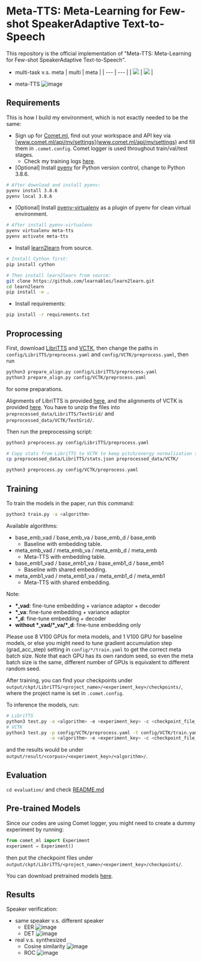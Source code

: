 # Meta-TTS: Meta-Learning for Few-shot SpeakerAdaptive Text-to-Speech

This repository is the official implementation of "Meta-TTS: Meta-Learning for Few-shot SpeakerAdaptive Text-to-Speech".
<!--This repository is the official implementation of [Meta-TTS: Meta-Learning for Few-shot SpeakerAdaptive Text-to-Speech](https://arxiv.org/abs/2030.12345). -->

<!--📋  Optional: include a graphic explaining your approach/main result, bibtex entry, link to demos, blog posts and tutorials-->
- multi-task v.s. meta
| multi | meta |
| --- | --- |
| ![](evaluation/images/meta-TTS-multi-task.png) | ![](evaluation/images/meta-TTS-meta-task.png) |

- meta-TTS
![image](evaluation/images/meta-FastSpeech2.png)

## Requirements

This is how I build my environment, which is not exactly needed to be the same:
- Sign up for [Comet.ml](https://www.comet.ml/), find out your workspace and API key via [www.comet.ml/api/my/settings](www.comet.ml/api/my/settings) and fill them in `.comet.config`. Comet logger is used throughout train/val/test stages.
  - Check my training logs [here](https://www.comet.ml/b02901071/meta-tts/view/Zvh3Lz3Wvy2AiWcinD06TaS0G).
- [Optional] Install [pyenv](https://github.com/pyenv/pyenv.git) for Python version
  control, change to Python 3.8.6.
```bash
# After download and install pyenv:
pyenv install 3.8.6
pyenv local 3.8.6
```
- [Optional] Install [pyenv-virtualenv](https://github.com/pyenv/pyenv-virtualenv.git) as a plugin of pyenv for clean virtual environment.
```bash
# After install pyenv-virtualenv
pyenv virtualenv meta-tts
pyenv activate meta-tts
```
- Install [learn2learn](https://github.com/learnables/learn2learn.git) from source.
```bash
# Install Cython first:
pip install cython

# Then install learn2learn from source:
git clone https://github.com/learnables/learn2learn.git
cd learn2learn
pip install -e .
```
- Install requirements:
```bash
pip install -r requirements.txt
```

## Proprocessing
First, download [LibriTTS](https://www.openslr.org/60/) and [VCTK](https://datashare.ed.ac.uk/handle/10283/3443), then change the paths in `config/LibriTTS/preprocess.yaml` and `config/VCTK/preprocess.yaml`, then run
```bash
python3 prepare_align.py config/LibriTTS/preprocess.yaml
python3 prepare_align.py config/VCTK/preprocess.yaml
```
for some preparations.

Alignments of LibriTTS is provided [here](https://github.com/kan-bayashi/LibriTTSLabel.git), and
the alignments of VCTK is provided [here](https://drive.google.com/file/d/1ScLIiyIgLRIZ03DqCmrZ8F75miC77o8g/view?usp=sharing).
You have to unzip the files into `preprocessed_data/LibriTTS/TextGrid/` and
`preprocessed_data/VCTK/TextGrid/`.

Then run the preprocessing script:
```bash
python3 preprocess.py config/LibriTTS/preprocess.yaml

# Copy stats from LibriTTS to VCTK to keep pitch/energy normalization the same shift and bias.
cp preprocessed_data/LibriTTS/stats.json preprocessed_data/VCTK/

python3 preprocess.py config/VCTK/preprocess.yaml
```

## Training

To train the models in the paper, run this command:

```bash
python3 train.py -a <algorithm>
```

Available algorithms:
- base_emb_vad / base_emb_va / base_emb_d / base_emb
  - Baseline with embedding table.
- meta_emb_vad / meta_emb_va / meta_emb_d / meta_emb
  - Meta-TTS with embedding table.
- base_emb1_vad / base_emb1_va / base_emb1_d / base_emb1
  - Baseline with shared embedding.
- meta_emb1_vad / meta_emb1_va / meta_emb1_d / meta_emb1
  - Meta-TTS with shared embedding.

Note:
- **\*\_vad**: fine-tune embedding + variance adaptor + decoder
- **\*\_va**: fine-tune embedding + variance adaptor
- **\*\_d**: fine-tune embedding + decoder
- **without \*\_vad/\*\_va/\*\_d**: fine-tune embedding only

Please use 8 V100 GPUs for meta models, and 1 V100 GPU for baseline models, or
else you might need to tune gradient accumulation step (grad_acc_step) setting in
`config/*/train.yaml` to get the correct meta batch size.
Note that each GPU has its own random seed, so even the meta batch size is the
same, different number of GPUs is equivalent to different random seed.

After training, you can find your checkpoints under
`output/ckpt/LibriTTS/<project_name>/<experiment_key>/checkpoints/`, where the
project name is set in `.comet.config`.

To inference the models, run:
```bash
# LibriTTS
python3 test.py -a <algorithm> -e <experiment_key> -c <checkpoint_file_name>
# VCTK
python3 test.py -p config/VCTK/preprocess.yaml -t config/VCTK/train.yaml -m config/VCTK/model.yaml \
                -a <algorithm> -e <experiment_key> -c <checkpoint_file_name>
```
and the results would be under
`output/result/<corpus>/<experiment_key>/<algorithm>/`.

## Evaluation

`cd evaluation/` and check [README.md](evaluation/README.md)

## Pre-trained Models

Since our codes are using Comet logger, you might need to create a dummy
experiment by running:
```Python
from comet_ml import Experiment
experiment = Experiment()
```
then put the checkpoint files under
`output/ckpt/LibriTTS/<project_name>/<experiment_key>/checkpoints/`.

You can download pretrained models [here](https://drive.google.com/drive/folders/1Av7afSMcHX6pp2_ZmpHqfJNx6ONM7N8d?usp=sharing).

## Results

Speaker verification:
- same speaker v.s. different speaker
  - EER ![image](evaluation/images/eer.png)
  - DET ![image](evaluation/images/det.png)
- real v.s. synthesized
  - Cosine similarity ![image](evaluation/images/errorbar_plot.png)
  - ROC ![image](evaluation/images/roc.png)


<!--## Contributing-->

<!--📋  Pick a licence and describe how to contribute to your code repository. -->

